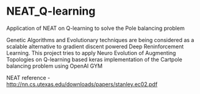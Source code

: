 # NEAT_Q-learning
Application of NEAT on Q-learning to solve the Pole balancing problem 
 
Genetic Algorithms and Evolutionary techniques are being considered as a scalable alternative to gradient discent powered
Deep Reninforcement Learning. This project tries to apply Neuro Evolution of Augmenting Topologies on Q-learning based 
keras implementation of the Cartpole balancing problem using OpenAI GYM 

NEAT reference - http://nn.cs.utexas.edu/downloads/papers/stanley.ec02.pdf
                 
                
